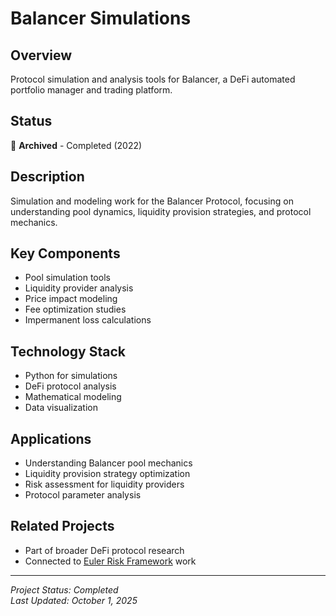 # Balancer Simulations

## Overview

Protocol simulation and analysis tools for Balancer, a DeFi automated portfolio manager and trading platform.

## Status
🔴 **Archived** - Completed (2022)

## Description

Simulation and modeling work for the Balancer Protocol, focusing on understanding pool dynamics, liquidity provision strategies, and protocol mechanics.

## Key Components

- Pool simulation tools
- Liquidity provider analysis
- Price impact modeling
- Fee optimization studies
- Impermanent loss calculations

## Technology Stack

- Python for simulations
- DeFi protocol analysis
- Mathematical modeling
- Data visualization

## Applications

- Understanding Balancer pool mechanics
- Liquidity provision strategy optimization
- Risk assessment for liquidity providers
- Protocol parameter analysis

## Related Projects

- Part of broader DeFi protocol research
- Connected to [Euler Risk Framework](./euler-risk-framework.md) work

---

*Project Status: Completed*  
*Last Updated: October 1, 2025*
